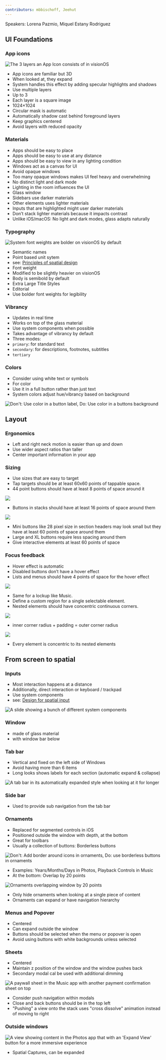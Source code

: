 ```yaml
---
contributors: mbbischoff, Jeehut
---
```


Speakers: Lorena Pazmio, Miquel Estany Rodriguez

## UI Foundations

### App icons

![The 3 layers an App Icon consists of in visionOS][AppIcon]

[AppIcon]: ../../../images/notes/wwdc23/10076/AppIcon.jpeg

- App icons are familiar but 3D
- When looked at, they expand
- System handles this effect by adding specular highlights and shadows
- Use multiple layers
- Up to 3
- Each layer is a square image
- 1024×1024
- Circular mask is automatic
- Automatically shadow cast behind foreground layers
- Keep graphics centered
- Avoid layers with reduced opacity

### Materials
- Apps should be easy to place
- Apps should be easy to use at any distance 
- Apps should be easy to view in any lighting condition
- Windows act as a canvas for UI
- Avoid opaque windows
- Too many opaque windows makes UI feel heavy and overwhelming
- No distinct light and dark mode
- Lighting in the room influences the UI
- Glass window
- Sidebars use darker materials
- Other elements uses lighter materials
- Inputs that are highlighted might user darker materials
- Don’t stack lighter materials because it impacts contrast
- Unlike iOS/macOS: No light and dark modes, glass adapts naturally

### Typography

![System font weights are bolder on visionOS by default][TextWeight]

[TextWeight]: ../../../images/notes/wwdc23/10076/TextWeight.jpeg

- Semantic names
- Point based unit sytem
- see: [Principles of spatial design](https://developer.apple.com/videos/play/wwdc2023/10072/)
- Font weight
- Modified to be slightly heavier on visionOS
- Body is semibold by default
- Extra Large Title Styles
- Editorial
- Use bolder font weights for legibility

### Vibrancy
- Updates in real time
- Works on top of the glass material
- Use system components when possible
- Takes advantage of vibrancy by default
- Three modes:
- `primary`: for standard text
- `secondary`: for descriptions, footnotes, subtitles
- `tertiary`

### Colors
- Consider using white text or symbols
- For color
- Use it in a full button rather than just text
- System colors adjust hue/vibrancy based on background

![Don't: Use color in a button label, Do: Use color in a buttons background][ColoredButtons]

[ColoredButtons]: ../../../images/notes/wwdc23/10076/ColoredButtons.jpeg

## Layout

### Ergonomics
- Left and right neck motion is easier than up and down
- Use wider aspect ratios than taller
- Center important information in your app

### Sizing
- Use sizes that are easy to target
- Tap targets should be at least 60x60 points of tappable space.
- 44 point buttons should have at least 8 points of space around it

![][ButtonTargetArea]

[ButtonTargetArea]: ../../../images/notes/wwdc23/10076/ButtonTargetArea.jpeg

- Buttons in stacks should have at least 16 points of space around them

![][ButtonsGap]

[ButtonsGap]: ../../../images/notes/wwdc23/10076/ButtonsGap.jpeg

- Mini buttons like 28 pixel size in section headers may look small but they have at least 60 points of space around them
- Large and XL buttons require less spacing around them
- Give interactive elements at least 60 points of space

### Focus feedback
- Hover effect is automatic
- Disabled buttons don’t have a hover effect
- Lists and menus should have 4 points of space for the hover effect

![][ButtonContainerGap]

[ButtonContainerGap]: ../../../images/notes/wwdc23/10076/ButtonContainerGap.jpeg

- Same for a lockup like Music.
- Define a custom region for a single selectable element.
- Nested elements should have concentric continuous corners.

![][NestedCornerRadius]

[NestedCornerRadius]: ../../../images/notes/wwdc23/10076/NestedCornerRadius.jpeg

- inner corner radius + padding = outer corner radius

![][OutsideCornerRadiusCalc]

[OutsideCornerRadiusCalc]: ../../../images/notes/wwdc23/10076/OutsideCornerRadiusCalc.jpeg

- Every element is concentric to its nested elements

## From screen to spatial

### Inputs
- Most interaction happens at a distance
- Additionally, direct interaction or keyboard / trackpad
- Use system components
- see: [Design for spatial input](https://developer.apple.com/videos/play/wwdc2023/10073/)

![A slide showing a bunch of different system components][SystemComponents]

[SystemComponents]: ../../../images/notes/wwdc23/10076/SystemComponents.jpeg

### Window
- made of glass material
- with window bar below

### Tab bar
- Vertical and fixed on the left side of Windows
- Avoid having more than 6 items
- Long looks shows labels for each section (automatic expand & collapse)

![A tab bar in its automatically expanded style when looking at it for longer][TabBarLongLook]

[TabBarLongLook]: ../../../images/notes/wwdc23/10076/TabBarLongLook.jpeg

### Side bar
- Used to provide sub navigation from the tab bar

### Ornaments

- Replaced for segmented controls in iOS
- Positioned outside the window with depth, at the bottom
- Great for toolbars
- Usually a collection of buttons: Borderless buttons

![Don't: Add border around icons in ornaments, Do: use borderless buttons in ornaments][OrnamentButtons]

[OrnamentButtons]: ../../../images/notes/wwdc23/10076/OrnamentButtons.jpeg

- Examples: Years/Months/Days in Photos, Playback Controls in Music
- At the bottom: Overlap by 20 points

![Ornaments overlapping window by 20 points][OrnamentGap]

[OrnamentGap]: ../../../images/notes/wwdc23/10076/OrnamentGap.jpeg

- Only hide ornaments when looking at a single piece of content
- Ornaments can expand or have navigation hierarchy

### Menus and Popover
- Centered
- Can expand outside the window
- Buttons should be selected when the menu or popover is open
- Avoid using buttons with white backgrounds unless selected

### Sheets
- Centered
- Maintain z position of the window and the window pushes back
- Secondary modal cal be used with additional dimming

![A paywall sheet in the Music app with another payment confirmation sheet on top][NestedModals]

[NestedModals]: ../../../images/notes/wwdc23/10076/NestedModals.jpeg

- Consider push navigation within modals
- Close and back buttons should be in the top left
- "Pushing" a view onto the stack uses "cross dissolve" animation instead of moving to right

### Outside windows

![A view showing content in the Photos app that with an 'Expand View' button for a more immersive experience][OutsideViews]

[OutsideViews]: ../../../images/notes/wwdc23/10076/OutsideViews.jpeg

- Spatial Captures, can be expanded
